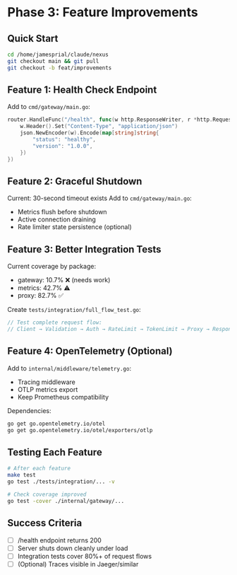# Phase 3: Feature Improvements

## Quick Start
```bash
cd /home/jamesprial/claude/nexus
git checkout main && git pull  
git checkout -b feat/improvements
```

## Feature 1: Health Check Endpoint
Add to `cmd/gateway/main.go`:
```go
router.HandleFunc("/health", func(w http.ResponseWriter, r *http.Request) {
    w.Header().Set("Content-Type", "application/json")
    json.NewEncoder(w).Encode(map[string]string{
        "status": "healthy",
        "version": "1.0.0",
    })
})
```

## Feature 2: Graceful Shutdown
Current: 30-second timeout exists
Add to `cmd/gateway/main.go`:
- Metrics flush before shutdown
- Active connection draining
- Rate limiter state persistence (optional)

## Feature 3: Better Integration Tests
Current coverage by package:
- gateway: 10.7% ❌ (needs work)
- metrics: 42.7% ⚠️ 
- proxy: 82.7% ✅

Create `tests/integration/full_flow_test.go`:
```go
// Test complete request flow:
// Client → Validation → Auth → RateLimit → TokenLimit → Proxy → Response
```

## Feature 4: OpenTelemetry (Optional)
Add to `internal/middleware/telemetry.go`:
- Tracing middleware
- OTLP metrics export
- Keep Prometheus compatibility

Dependencies:
```bash
go get go.opentelemetry.io/otel
go get go.opentelemetry.io/otel/exporters/otlp
```

## Testing Each Feature
```bash
# After each feature
make test
go test ./tests/integration/... -v

# Check coverage improved
go test -cover ./internal/gateway/...
```

## Success Criteria
- [ ] /health endpoint returns 200
- [ ] Server shuts down cleanly under load
- [ ] Integration tests cover 80%+ of request flows  
- [ ] (Optional) Traces visible in Jaeger/similar